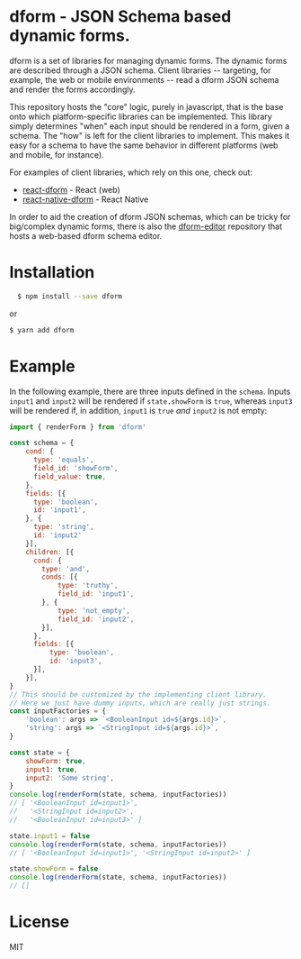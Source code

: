# dform - JSON Schema based dynamic forms.

dform is a set of libraries for managing dynamic forms. The dynamic forms are described through a JSON schema. Client libraries -- targeting, for example, the web or mobile environments -- read a dform JSON schema and render the forms accordingly.

This repository hosts the "core" logic, purely in javascript, that is the base onto which platform-specific libraries can be implemented. This library simply determines "when" each input should be rendered in a form, given a schema. The "how" is left for the client libraries to implement. This makes it easy for a schema to have the same behavior in different platforms (web and mobile, for instance).

For examples of client libraries, which rely on this one, check out:

* [react-dform](https://github.com/rbaron/react-dform) - React (web)
* [react-native-dform](https://github.com/rbaron/react-native-dform) - React Native

In order to aid the creation of dform JSON schemas, which can be tricky for big/complex dynamic forms, there is also the [dform-editor](https://github.com/rbaron/dform-editor) repository that hosts a web-based dform schema editor.

# Installation

```sh
  $ npm install --save dform
```

or

```sh
$ yarn add dform
```

# Example

In the following example, there are three inputs defined in the `schema`. Inputs `input1` and `input2` will be rendered if `state.showForm` is `true`, whereas `input3` will be rendered if, in addition, `input1` is `true` _and_ `input2` is not empty:

```javascript
import { renderForm } from 'dform'

const schema = {
    cond: {
      type: 'equals',
      field_id: 'showForm',
      field_value: true,
    },
    fields: [{
      type: 'boolean',
      id: 'input1',
    }, {
      type: 'string',
      id: 'input2'
    }],
    children: [{
      cond: {
        type: 'and',
        conds: [{
            type: 'truthy',
            field_id: 'input1',
        }, {
            type: 'not_empty',
            field_id: 'input2',
        }],
      },
      fields: [{
          type: 'boolean',
          id: 'input3',
      }],
    }],
}
// This should be customized by the implementing client library.
// Here we just have dummy inputs, which are really just strings.
const inputFactories = {
    'boolean': args => `<BooleanInput id=${args.id}>`,
    'string': args => `<StringInput id=${args.id}>`,
}

const state = {
    showForm: true,
    input1: true,
    input2: 'Some string',
}
console.log(renderForm(state, schema, inputFactories))
// [ '<BooleanInput id=input1>',
//   '<StringInput id=input2>',
//   '<BooleanInput id=input3>' ]

state.input1 = false
console.log(renderForm(state, schema, inputFactories))
// [ '<BooleanInput id=input1>', '<StringInput id=input2>' ]

state.showForm = false
console.log(renderForm(state, schema, inputFactories))
// []
```

# License

MIT
